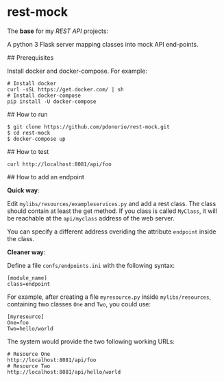 # rest-mock

The **base** for my *REST API* projects:

A python 3 Flask server mapping classes into mock API end-points.

## Prerequisites

Install docker and docker-compose. For example:

```
# Install docker
curl -sSL https://get.docker.com/ | sh
# Install docker-compose
pip install -U docker-compose
```

## How to run

```
$ git clone https://github.com/pdonorio/rest-mock.git
$ cd rest-mock
$ docker-compose up
```

## How to test

```
curl http://localhost:8081/api/foo
```

## How to add an endpoint

**Quick way**:

Edit `mylibs/resources/exampleservices.py` and add a rest class.
The class should contain at least the get method.
If you class is called `MyClass`, it will be reachable
at the `api/myclass` address of the web server.

You can specify a different address overiding the attribute `endpoint` inside
the class.

**Cleaner way**:

Define a file `confs/endpoints.ini` with the following syntax:

```
[module_name]
class=endpoint
```

For example, after creating a file `myresource.py` inside `mylibs/resources`,
containing two classes `One` and `Two`, you could use:

```
[myresource]
One=foo
Two=hello/world
```

The system would provide the two following working URLs:

```
# Resource One
http://localhost:8081/api/foo
# Resource Two
http://localhost:8081/api/hello/world
```
